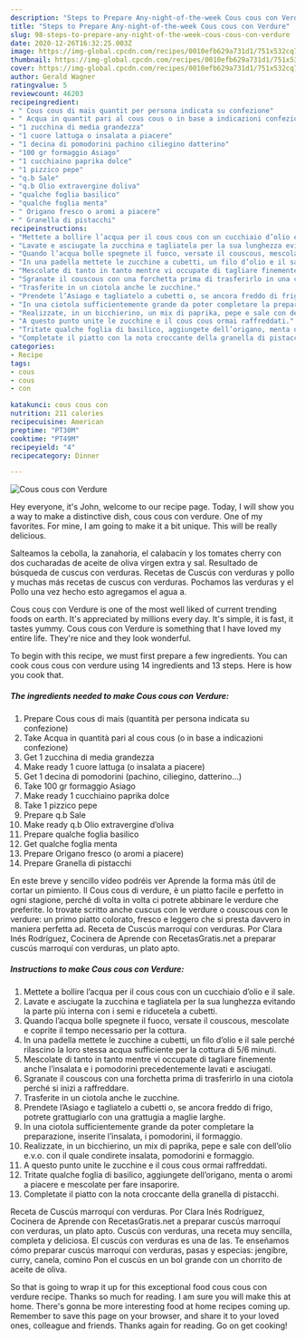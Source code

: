 ```yaml
---
description: "Steps to Prepare Any-night-of-the-week Cous cous con Verdure"
title: "Steps to Prepare Any-night-of-the-week Cous cous con Verdure"
slug: 98-steps-to-prepare-any-night-of-the-week-cous-cous-con-verdure
date: 2020-12-26T16:32:25.003Z
image: https://img-global.cpcdn.com/recipes/0010efb629a731d1/751x532cq70/cous-cous-con-verdure-recipe-main-photo.jpg
thumbnail: https://img-global.cpcdn.com/recipes/0010efb629a731d1/751x532cq70/cous-cous-con-verdure-recipe-main-photo.jpg
cover: https://img-global.cpcdn.com/recipes/0010efb629a731d1/751x532cq70/cous-cous-con-verdure-recipe-main-photo.jpg
author: Gerald Wagner
ratingvalue: 5
reviewcount: 46203
recipeingredient:
- " Cous cous di mais quantit per persona indicata su confezione"
- " Acqua in quantit pari al cous cous o in base a indicazioni confezione"
- "1 zucchina di media grandezza"
- "1 cuore lattuga o insalata a piacere"
- "1 decina di pomodorini pachino ciliegino datterino"
- "100 gr formaggio Asiago"
- "1 cucchiaino paprika dolce"
- "1 pizzico pepe"
- "q.b Sale"
- "q.b Olio extravergine doliva"
- "qualche foglia basilico"
- "qualche foglia menta"
- " Origano fresco o aromi a piacere"
- " Granella di pistacchi"
recipeinstructions:
- "Mettete a bollire l’acqua per il cous cous con un cucchiaio d’olio e il sale."
- "Lavate e asciugate la zucchina e tagliatela per la sua lunghezza evitando la parte più interna con i semi e riducetela a cubetti."
- "Quando l’acqua bolle spegnete il fuoco, versate il couscous, mescolate e coprite il tempo necessario per la cottura."
- "In una padella mettete le zucchine a cubetti, un filo d’olio e il sale perché rilascino la loro stessa acqua sufficiente per la cottura di 5/6 minuti."
- "Mescolate di tanto in tanto mentre vi occupate di tagliare finemente anche l’insalata e i pomodorini precedentemente lavati e asciugati."
- "Sgranate il couscous con una forchetta prima di trasferirlo in una ciotola perché si inizi a raffreddare."
- "Trasferite in un ciotola anche le zucchine."
- "Prendete l’Asiago e tagliatelo a cubetti o, se ancora freddo di frigo, potrete grattugiarlo con una grattugia a maglie larghe."
- "In una ciotola sufficientemente grande da poter completare la preparazione, inserite l’insalata, i pomodorini, il formaggio."
- "Realizzate, in un bicchierino, un mix di paprika, pepe e sale con dell’olio e.v.o. con il quale condirete insalata, pomodorini e formaggio."
- "A questo punto unite le zucchine e il cous cous ormai raffreddati."
- "Tritate qualche foglia di basilico, aggiungete dell’origano, menta o aromi a piacere e mescolate per fare insaporire."
- "Completate il piatto con la nota croccante della granella di pistacchi."
categories:
- Recipe
tags:
- cous
- cous
- con

katakunci: cous cous con 
nutrition: 211 calories
recipecuisine: American
preptime: "PT30M"
cooktime: "PT49M"
recipeyield: "4"
recipecategory: Dinner

---
```



![Cous cous con Verdure](https://img-global.cpcdn.com/recipes/0010efb629a731d1/751x532cq70/cous-cous-con-verdure-recipe-main-photo.jpg)

Hey everyone, it's John, welcome to our recipe page. Today, I will show you a way to make a distinctive dish, cous cous con verdure. One of my favorites. For mine, I am going to make it a bit unique. This will be really delicious.

Salteamos la cebolla, la zanahoria, el calabacín y los tomates cherry con dos cucharadas de aceite de oliva virgen extra y sal. Resultado de búsqueda de cuscus con verduras. Recetas de Cuscús con verduras y pollo y muchas más recetas de cuscus con verduras. Pochamos las verduras y el Pollo una vez hecho esto agregamos el agua a.

Cous cous con Verdure is one of the most well liked of current trending foods on earth. It's appreciated by millions every day. It's simple, it is fast, it tastes yummy. Cous cous con Verdure is something that I have loved my entire life. They're nice and they look wonderful.


To begin with this recipe, we must first prepare a few ingredients. You can cook cous cous con verdure using 14 ingredients and 13 steps. Here is how you cook that.

<!--inarticleads1-->

##### The ingredients needed to make Cous cous con Verdure:

1. Prepare  Cous cous di mais (quantità per persona indicata su confezione)
1. Take  Acqua in quantità pari al cous cous (o in base a indicazioni confezione)
1. Get 1 zucchina di media grandezza
1. Make ready 1 cuore lattuga (o insalata a piacere)
1. Get 1 decina di pomodorini (pachino, ciliegino, datterino...)
1. Take 100 gr formaggio Asiago
1. Make ready 1 cucchiaino paprika dolce
1. Take 1 pizzico pepe
1. Prepare q.b Sale
1. Make ready q.b Olio extravergine d’oliva
1. Prepare qualche foglia basilico
1. Get qualche foglia menta
1. Prepare  Origano fresco (o aromi a piacere)
1. Prepare  Granella di pistacchi


En este breve y sencillo vídeo podréis ver Aprende la forma más útil de cortar un pimiento. Il Cous cous di verdure, è un piatto facile e perfetto in ogni stagione, perché di volta in volta ci potrete abbinare le verdure che preferite. lo trovate scritto anche cuscus con le verdure o couscous con le verdure: un primo piatto colorato, fresco e leggero che si presta davvero in maniera perfetta ad. Receta de Cuscús marroquí con verduras. Por Clara Inés Rodríguez, Cocinera de Aprende con RecetasGratis.net a preparar cuscús marroquí con verduras, un plato apto. 

<!--inarticleads2-->

##### Instructions to make Cous cous con Verdure:

1. Mettete a bollire l’acqua per il cous cous con un cucchiaio d’olio e il sale.
1. Lavate e asciugate la zucchina e tagliatela per la sua lunghezza evitando la parte più interna con i semi e riducetela a cubetti.
1. Quando l’acqua bolle spegnete il fuoco, versate il couscous, mescolate e coprite il tempo necessario per la cottura.
1. In una padella mettete le zucchine a cubetti, un filo d’olio e il sale perché rilascino la loro stessa acqua sufficiente per la cottura di 5/6 minuti.
1. Mescolate di tanto in tanto mentre vi occupate di tagliare finemente anche l’insalata e i pomodorini precedentemente lavati e asciugati.
1. Sgranate il couscous con una forchetta prima di trasferirlo in una ciotola perché si inizi a raffreddare.
1. Trasferite in un ciotola anche le zucchine.
1. Prendete l’Asiago e tagliatelo a cubetti o, se ancora freddo di frigo, potrete grattugiarlo con una grattugia a maglie larghe.
1. In una ciotola sufficientemente grande da poter completare la preparazione, inserite l’insalata, i pomodorini, il formaggio.
1. Realizzate, in un bicchierino, un mix di paprika, pepe e sale con dell’olio e.v.o. con il quale condirete insalata, pomodorini e formaggio.
1. A questo punto unite le zucchine e il cous cous ormai raffreddati.
1. Tritate qualche foglia di basilico, aggiungete dell’origano, menta o aromi a piacere e mescolate per fare insaporire.
1. Completate il piatto con la nota croccante della granella di pistacchi.


Receta de Cuscús marroquí con verduras. Por Clara Inés Rodríguez, Cocinera de Aprende con RecetasGratis.net a preparar cuscús marroquí con verduras, un plato apto. Cuscús con verduras, una receta muy sencilla, completa y deliciosa. El cuscús con verduras es una de las. Te enseñamos cómo preparar cuscús marroquí con verduras, pasas y especias: jengibre, curry, canela, comino Pon el cuscús en un bol grande con un chorrito de aceite de oliva. 

So that is going to wrap it up for this exceptional food cous cous con verdure recipe. Thanks so much for reading. I am sure you will make this at home. There's gonna be more interesting food at home recipes coming up. Remember to save this page on your browser, and share it to your loved ones, colleague and friends. Thanks again for reading. Go on get cooking!
